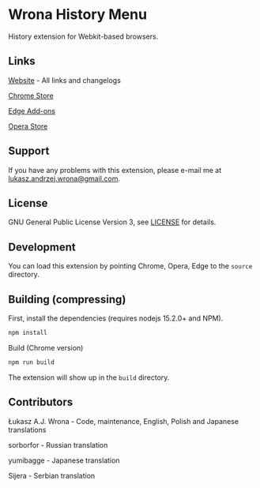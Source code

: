 # Wrona History Menu
History extension for Webkit-based browsers.

## Links

[Website](http://layv.net/history-menu/) - All links and changelogs

[Chrome Store](https://chrome.google.com/webstore/detail/wrona-history-menu/fhibbdoaickjpmmhemkompghjjmpjdpj)

[Edge Add-ons](https://microsoftedge.microsoft.com/addons/detail/recent-tabs-and-history-/kdfnkenepefendhmaheecfpnckmffoko?hl=en-US)

[Opera Store](https://addons.opera.com/en-gb/extensions/details/wrona-history-menu/)

## Support

If you have any problems with this extension, please e-mail me at
[lukasz.andrzej.wrona@gmail.com](lukasz.andrzej.wrona@gmail.com).

## License

GNU General Public License Version 3, see
[LICENSE](https://github.com/LAJW/history-menu/blob/master/LICENSE) for
details.

## Development
You can load this extension by pointing Chrome, Opera, Edge to the `source`
directory.

## Building (compressing)
First, install the dependencies (requires nodejs 15.2.0+ and NPM).

```bash
npm install
```

Build (Chrome version)
```bash
npm run build
```

The extension will show up in the `build` directory.

## Contributors

Łukasz A.J. Wrona - Code, maintenance, English, Polish and Japanese translations

sorborfor - Russian translation

yumibagge - Japanese translation

Sijera - Serbian translation
